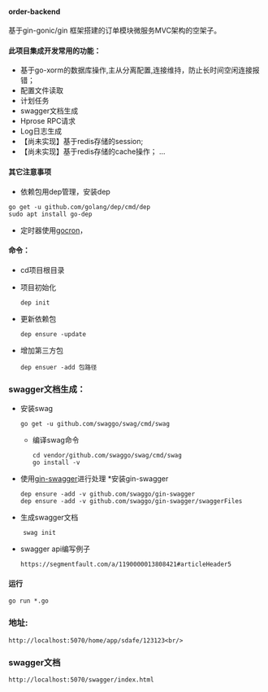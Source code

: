 #### order-backend
基于gin-gonic/gin 框架搭建的订单模块微服务MVC架构的空架子。

#### 此项目集成开发常用的功能：
* 基于go-xorm的数据库操作,主从分离配置,连接维持，防止长时间空闲连接报错；
* 配置文件读取
* 计划任务
* swagger文档生成
* Hprose RPC请求
* Log日志生成
* 【尚未实现】基于redis存储的session;
* 【尚未实现】基于redis存储的cache操作；
...
#### 其它注意事项
* 依赖包用dep管理，安装dep
~~~
go get -u github.com/golang/dep/cmd/dep
sudo apt install go-dep
~~~
* 定时器使用[gocron](https://github.com/jasonlvhit/gocron)，

#### 命令：
* cd项目根目录
* 项目初始化

    ~~~
    dep init
    ~~~
* 更新依赖包

    ~~~
    dep ensure -update
    ~~~
* 增加第三方包

    ~~~
    dep ensuer -add 包路径
    ~~~
### swagger文档生成：
* 安装swag

    ~~~
    go get -u github.com/swaggo/swag/cmd/swag
    ~~~
    * 编译swag命令
    
        ~~~
        cd vendor/github.com/swaggo/swag/cmd/swag
        go install -v
        ~~~
        
* 使用[gin-swagger](https://github.com/swaggo/gin-swagger)进行处理
    *安装gin-swagger

    ~~~
    dep ensure -add -v github.com/swaggo/gin-swagger
    dep ensure -add -v github.com/swaggo/gin-swagger/swaggerFiles
    ~~~
* 生成swagger文档

~~~
    swag init
~~~
* swagger api编写例子

   ~~~
   https://segmentfault.com/a/1190000013808421#articleHeader5
   ~~~

#### 运行
~~~
go run *.go
~~~
### 地址:
~~~
http://localhost:5070/home/app/sdafe/123123<br/>
~~~

### swagger文档
~~~
http://localhost:5070/swagger/index.html
~~~